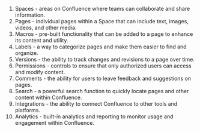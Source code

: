 1. Spaces - areas on Confluence where teams can collaborate and share information.
2. Pages - individual pages within a Space that can include text, images, videos, and other media.
3. Macros - pre-built functionality that can be added to a page to enhance its content and utility.
4. Labels - a way to categorize pages and make them easier to find and organize.
5. Versions - the ability to track changes and revisions to a page over time.
6. Permissions - controls to ensure that only authorized users can access and modify content.
7. Comments - the ability for users to leave feedback and suggestions on pages.
8. Search - a powerful search function to quickly locate pages and other content within Confluence.
9. Integrations - the ability to connect Confluence to other tools and platforms.
10. Analytics - built-in analytics and reporting to monitor usage and engagement within Confluence.
